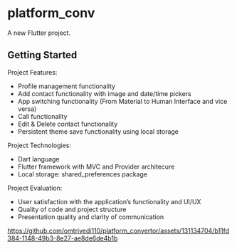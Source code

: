 # platform_conv

A new Flutter project.

## Getting Started

Project Features:
- Profile management functionality
- Add contact functionality with image and date/time pickers
- App switching functionality (From Material to Human Interface and vice versa)
- Call functionality
- Edit & Delete contact functionality
- Persistent theme save functionality using local storage

Project Technologies:
- Dart language
- Flutter framework with MVC and Provider architecure
- Local storage: shared_preferences package

Project Evaluation:
- User satisfaction with the application’s functionality and UI/UX
- Quality of code and project structure
- Presentation quality and clarity of communication



https://github.com/omtrivedi110/platform_convertor/assets/131134704/b11fd384-1148-49b3-8e27-ae8de6de4b1b

